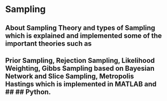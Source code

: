 # Sampling
## About Sampling Theory and types of Sampling which is explained and implemented some of the important theories such as 
## Prior Sampling, Rejection Sampling, Likelihood Weighting, Gibbs Sampling based on Bayesian Network and Slice Sampling, Metropolis Hastings which is implemented in MATLAB and ## ## Python.
